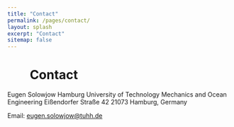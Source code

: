 ```yaml
---
title: "Contact"
permalink: /pages/contact/
layout: splash
excerpt: "Contact"
sitemap: false
---
```


<div style="margin-left:10%; margin-right:10%; text-align: justify">
<h1>Contact</h1>
</div>

Eugen Solowjow
Hamburg University of Technology
Mechanics and Ocean Engineering
Eißendorfer Straße 42 
21073 Hamburg, Germany

Email: eugen.solowjow@tuhh.de
